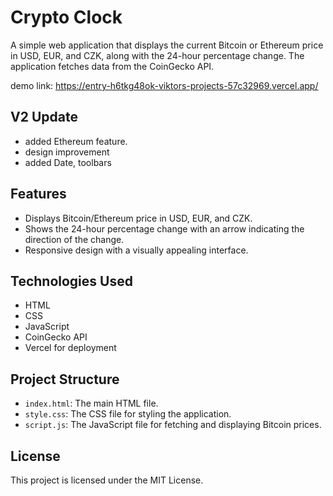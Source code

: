 # Crypto Clock

A simple web application that displays the current Bitcoin or Ethereum price in USD, EUR, and CZK, along with the 24-hour percentage change. The application fetches data from the CoinGecko API.

demo link: https://entry-h6tkg48ok-viktors-projects-57c32969.vercel.app/ 

## V2 Update
- added Ethereum feature.
- design improvement
- added Date, toolbars

## Features

- Displays Bitcoin/Ethereum price in USD, EUR, and CZK.
- Shows the 24-hour percentage change with an arrow indicating the direction of the change.
- Responsive design with a visually appealing interface.

## Technologies Used

- HTML
- CSS
- JavaScript
- CoinGecko API
- Vercel for deployment

## Project Structure

- `index.html`: The main HTML file.
- `style.css`: The CSS file for styling the application.
- `script.js`: The JavaScript file for fetching and displaying Bitcoin prices.

## License

This project is licensed under the MIT License. 
